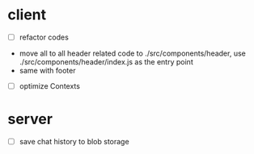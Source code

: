 # client

- [ ] refactor codes
- move all to all header related code to ./src/components/header, use ./src/components/header/index.js as the entry point
- same with footer
- [ ] optimize Contexts

# server

- [ ] save chat history to blob storage